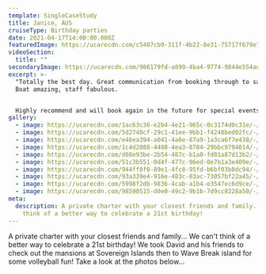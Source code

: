 ```yaml
---
template: SingleCaseStudy
title: Janice, AUS
cruiseType: Birthday parties
date: 2021-04-17T14:00:00.000Z
featuredImage: https://ucarecdn.com/c5407cb9-311f-4b22-8e31-75717f679e7e/-/preview/-/enhance/14/
videoSection:
  title: ""
secondaryImage: https://ucarecdn.com/986179fd-a899-4ba4-9774-9844e554ae5e/-/preview/-/enhance/40/
excerpt: >-
  "Totally the best day. Great communication from booking through to sailing.
  Boat amazing, staff fabulous.


  Highly recommend and will book again in the future for special events." - Facebook review
gallery:
  - image: https://ucarecdn.com/1ac63c36-e2b4-4e21-965c-0c3174d0c31e/-/preview/-/enhance/23/
  - image: https://ucarecdn.com/5d2740cf-29c1-41ee-9bb1-f4248bed02fc/-/preview/-/enhance/32/
  - image: https://ucarecdn.com/e46ea394-a041-4a6e-87a9-1a3ca6f7e438/-/preview/-/enhance/46/
  - image: https://ucarecdn.com/1c4d2088-4408-4ea3-8784-29bbc9794014/-/preview/-/enhance/16/
  - image: https://ucarecdn.com/d08e93be-2b54-487c-b1a0-fd01a87d13b2/-/preview/-/enhance/15/
  - image: https://ucarecdn.com/51c3b551-0d4f-477c-96ed-0e7b1a3e409e/-/preview/-/enhance/23/
  - image: https://ucarecdn.com/944ff8f0-89e1-4fc8-95fd-b6bf03b8dc94/-/preview/-/enhance/36/
  - image: https://ucarecdn.com/93a339e4-916e-483c-83ac-73057bf22a45/-/preview/-/enhance/38/
  - image: https://ucarecdn.com/5998f2db-9836-4cab-a1b4-e3547ec6d9ce/-/preview/-/enhance/31/
  - image: https://ucarecdn.com/98590515-d0e0-49c2-9b1b-7d9cc8228a50/-/preview/-/enhance/27/
meta:
  description: A private charter with your closest friends and family... We can't
    think of a better way to celebrate a 21st birthday!
---
```

A private charter with your closest friends and family... We can't think of a better way to celebrate a 21st birthday! We took David and his friends to check out the mansions at Sovereign Islands then to Wave Break island for some volleyball fun! Take a look at the photos below...